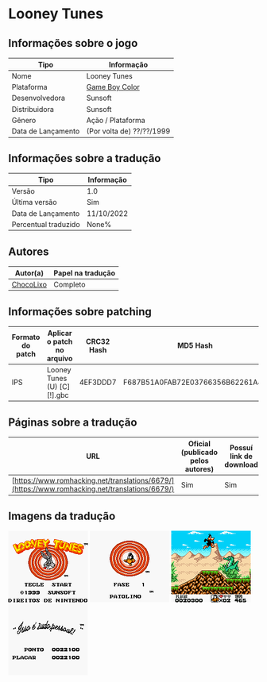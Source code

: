 # Looney Tunes

## Informações sobre o jogo

| Tipo | Informação |
| ----------- | ----------- |
| Nome | Looney Tunes |
| Plataforma | [Game Boy Color](../) |
| Desenvolvedora | Sunsoft |
| Distribuidora | Sunsoft |
| Gênero | Ação / Plataforma |
| Data de Lançamento | (Por volta de) ??/??/1999 |

## Informações sobre a tradução

| Tipo | Informação |
| ----------- | ----------- |
| Versão | 1\.0 |
| Última versão | Sim |
| Data de Lançamento | 11/10/2022 |
| Percentual traduzido | None% |

## Autores

| Autor(a) | Papel na tradução |
| ----------- | ----------- |
| [ChocoLixo](../../../autores/chocolixo/) | Completo |

## Informações sobre patching

| Formato do patch | Aplicar o patch no arquivo | CRC32 Hash | MD5 Hash |
| ----------- | ----------- | ----------- | ----------- |
| IPS | Looney Tunes \(U\) \[C\]\[\!\]\.gbc | 4EF3DDD7 | F687B51A0FAB72E03766356B62261A49 |

## Páginas sobre a tradução

| URL | Oficial (publicado pelos autores) | Possuí link de download |
| ----------- | ----------- | ----------- |
| [https://www.romhacking.net/translations/6679/](https://www.romhacking.net/translations/6679/) | Sim | Sim |

## Imagens da tradução

![Imagem de exemplo da tradução 1](1.png)
![Imagem de exemplo da tradução 2](2.png)
![Imagem de exemplo da tradução 3](3.png)
![Imagem de exemplo da tradução 4](4.png)